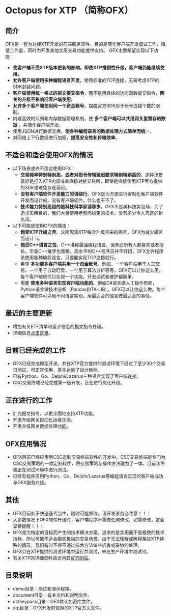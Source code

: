 # Octopus for XTP （简称OFX） 
## 简介
OFX是一套为对接XTP开发的前端服务软件，目的是简化客户端开发调试工作，降低工作量，同时为开发其他实用交易功能提供支持。
OFX主要希望实现以下功能：
* **使客户端不受XTP版本更新的影响，即使XTP推倒性升级，客户端仍能继续使用。**
* **允许客户端使用多种编程语言开发**，使用标准的TCP连接，无需考虑XTP的SDK封装问题。
* **客户端使用统一格式的报文提交指令**，而不是用具体的功能函数提交指令，**网关的升级不影响旧客户端使用**。
* **允许多个客户端使用同一个资金账号**，摆脱官方SDK对于账号连接个数的限制。
* 内建高效的队列和内存数据管理机制，使 **多个客户端可以共用网关里暂存的数据** ，并简化客户端开发。
* 使用JSON进行数据交换，**使各种编程语言的数据处理方式简单而统一**。
* 对网络上下行数据进行加密，**提高安全性和传输效率**。
## 不适合和适合使用OFX的情况
* 以下场景或许不适合使用OFX：
    * **交易频率特别特别高，或者对指令传输延迟要求特别特别高的**，这种场景最好是打入XTP内部或者直接对接交易所，即使是直接使用XTP官方提供的SDK也难免存在延迟。
    * **没有客户端软件开发能力的请绕行**。OFX是为方便进行客制化客户端软件开发而设计的，没有客户端软件，什么也干不了。
    * **技术能力特别高超的黑科技科学家请移步**。OFX不是黑科技实验场，为了追求实用目的，我们大量使用老套而稳定的技术，没有多少令人亢奋的新名词。
* 以下可能是使用OFX的理由：
    * **饱受XTP升级之苦**。众所周知XTP每次升级带来的痛苦，OFX为减少痛苦而设计 :)。
    * **饱受C++语言之苦**。C++堪称最强编程语言，但未必所有人都喜欢或者擅长，毕竟C++难学也难精，高水平的C++程序员并不好招，OFX允许程序员使用各种编程语言，只要能实现TCP连接就行。
    * 希望 **多功能多客户端共用一个资金账号**。例如，一个客户端用于人工交易，一个用于自动盯盘，一个用于算法分析等等，OFX可以让你这么用。每个客户端软件只实现一个功能，开发调试和维护都简单。
    * 需要 **使用多种语言实现客户端功能的**。例如C#语言做人工操作界面，Python语言做技术分析（Pandas和TA-LIB），OFX可以让你这么做。每个客户端软件可以用不同语言实现，用最适合的语言做最适合的事情。
## 最近的主要更新
* 增加有关ETF清单和篮子信息的报文指令处理。
* 详细信息[点击这里](https://github.com/sea1812/ofx/blob/master/CHANGES.md)。
## 目前已经完成的工作
* OFX已经完成原型开发，并在XTP官方提供的测试环境下经过了至少30个交易日测试，可正常使用，基本达到了设计目标。
* 已有Python、Go、Delphi/Lazarus三种语言实现了客户端连接。
* CSC交易终端已经完成第一版开发，正在进行优化升级。
## 正在进行的工作
* 扩充报文指令，以更全面地支持XTP功能。
* 开发升级网关自动化运维功能。
* 开发升级网关数据处理功能。
## OFX应用情况
* OFX目前已经应用到CSC定制交易终端软件的开发中。CSC交易终端是专门为CSC交易策略的一款定制软件，将交易策略与操作方法融为了一体。目前该终端正在测试环境中进行测试。
* 已经有程序员用Python、Go、Delphi/Lazarus等编程语言实现的客户端成功与OFX服务对接。
## 其他
* OFX目前处于快速迭代当中，随时可能修改，请开发者务必注意！！！
* 大多数情况下OFX软件升级时，客户端程序不需做任何修改，如需修改，定会显著提醒！！！
* OFX是为特定的目标而产生的技术解决方案，追求的是实用而不是极致的技术指标，所以可能不适合那些极端的交易场景。由于无法理解或解释某些XTP特殊的情形，我们有时不得不通过技术方法做些折衷或妥协的处理。
* OFX只在XTP提供的测试环境中运行并测试，未在生产环境中测试过。
* 有关XTP的详细资料请访问其[官方网站](http://xtp.zts.com.cn)。
## 目录说明
* demo目录：测试和演示程序。
* document目录：有关文档和说明文件。
* octkeypass目录：OFX默认加密库文件。
* xtp目录：OFX开发时依照的XTP官方头文件。
